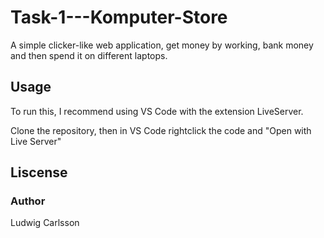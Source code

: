 # Task-1---Komputer-Store
A simple clicker-like web application, get money by working, bank money and then spend it on different laptops.

## Usage
To run this, I recommend using VS Code with the extension LiveServer.

Clone the repository, then in VS Code rightclick the code and "Open with Live Server"

## Liscense

### Author
Ludwig Carlsson
